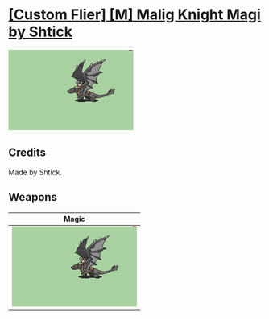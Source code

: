 # [\[Custom Flier\] \[M\] Malig Knight Magi by Shtick](./)

<img src="./6.%20Magic/Magic_000.png" alt="[Custom Flier] [M] Malig Knight Magi by Shtick standing" />

## Credits

Made by Shtick.

## Weapons


|Magic |
|  :---: |
| <img alt="Magic animation" src="./6.%20Magic/Magic.gif" /> |
